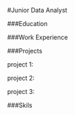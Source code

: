 #Junior Data Analyst

###Education

###Work Experience

###Projects

project 1:

project 2:

project 3:

###Skils
